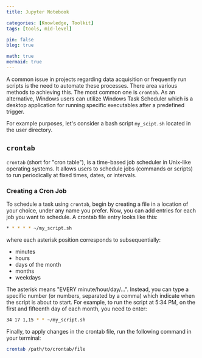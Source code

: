 ```yaml
---
title: Jupyter Notebook

categories: [Knowledge, Toolkit]
tags: [tools, mid-level]

pin: false
blog: true

math: true
mermaid: true
---
```


A common issue in projects regarding data acquisition or frequently run scripts is the need to automate these processes. There area various methods to achieving this. The most common one is `crontab`. As an alternative, Windows users can utilize Windows Task Scheduler which is a desktop application for running specific executables  after a predefined trigger.

For example purposes, let's consider a bash script `my_scipt.sh` located in the user directory.

## `crontab`
`crontab` (short for "cron table"), is a time-based job scheduler in Unix-like operating systems. It allows users to schedule jobs (commands or scripts) to run periodically at fixed times, dates, or intervals.

### Creating a Cron Job
To schedule a task using `crontab`, begin by creating a file in a location of your choice, under any name you prefer. Now, you can add entries for each job you want to schedule. A crontab file entry looks like this:

```bash
* * * * * ~/my_script.sh
```

where each asterisk position corresponds to subsequentially:
- minutes
- hours
- days of the month
- months
- weekdays

The asterisk means "EVERY minute/hour/day/...". Instead, you can type a specific number (or numbers, separated by a comma) which indicate when the script is about to start. For example, to run the script at 5:34 PM, on the first and fifteenth day of each month, you need to enter:
```bash
34 17 1,15 * * ~/my_script.sh
```

Finally, to apply changes in the crontab file, run the following command in your terminal:
```bash
crontab /path/to/crontab/file
```
